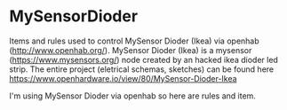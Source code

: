 # MySensorDioder
Items and rules used to control MySensor Dioder (Ikea) via openhab (http://www.openhab.org/).
MySensor Dioder (Ikea) is a mysensor (https://www.mysensors.org/) node created by an hacked ikea dioder led strip. The entire project (eletrical schemas, sketches) can be found here https://www.openhardware.io/view/80/MySensor-Dioder-Ikea

I'm using MySensor Dioder via openhab so here are rules and item. 
